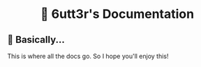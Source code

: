 <h1 align='center'>🧈 6utt3r's Documentation</h1>

## :champagne: Basically...

This is where all the docs go. So I hope you'll enjoy this!
